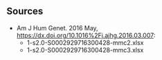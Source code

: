 ## Sources

- Am J Hum Genet. 2016 May, https://dx.doi.org/10.1016%2Fj.ajhg.2016.03.007:
	- 1-s2.0-S0002929716300428-mmc2.xlsx
	- 1-s2.0-S0002929716300428-mmc3.xlsx
